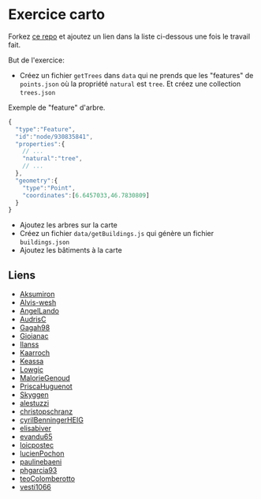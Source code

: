 # Exercice carto

Forkez [ce repo](https://github.com/idris-maps/exercice-carto-20190405) et ajoutez un lien dans la liste ci-dessous une fois le travail fait.

But de l'exercice:

* Créez un fichier `getTrees` dans `data` qui ne prends que les "features" de `points.json` où la propriété `natural` est `tree`. Et créez une collection `trees.json`

Exemple de "feature" d'arbre.

```javascript
{
  "type":"Feature",
  "id":"node/930835841",
  "properties":{
    // ...
    "natural":"tree",
    // ...
  },
  "geometry":{
    "type":"Point",
    "coordinates":[6.6457033,46.7830809]
  }
}
```

* Ajoutez les arbres sur la carte
* Créez un fichier `data/getBuildings.js` qui génère un fichier `buildings.json`
* Ajoutez les bâtiments à la carte

## Liens

* [Aksumiron]()
* [Alvis-wesh]()
* [AngelLando](https://github.com/AngelLando/exercice-carto-20190405)
* [AudrisC](https://github.com/AudrisC/exercice-carto-20190405)
* [Gagah98](https://github.com/Gagah98/exercice-carto-20190405)
* [Gioianac]()
* [Ilanss]()
* [Kaarroch]()
* [Keassa]()
* [Lowgic](https://github.com/Lowgic/exercice-carto-20190405)
* [MalorieGenoud](https://github.com/MalorieGenoud/exercice-carto-20190405)
* [PriscaHuguenot](https://github.com/PriscaHuguenot/exercice-carto-20190405)
* [Skyggen]()
* [alestuzzi]()
* [christopschranz]()
* [cyrilBenningerHEIG]()
* [elisabiver]()
* [evandu65]()
* [loicpostec]()
* [lucienPochon]()
* [paulinebaeni](https://github.com/paulinebaeni/exercice-carto-20190405/)
* [phgarcia93](https://github.com/phgarcan/exercice-carto-20190405)
* [teoColomberotto]()
* [vesti1066](https://github.com/vesti1066/exercice-carto-20190405)
